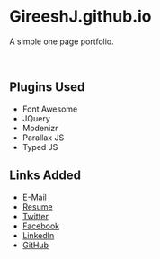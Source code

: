 <h1>GireeshJ.github.io</h1>
<p>A simple one page portfolio.</p>
<br>
<h2>Plugins Used</h2>
<ul>
	<li>Font Awesome</li>
	<li>JQuery</li>
	<li>Modenizr</li>
	<li>Parallax JS</li>
	<li>Typed JS</li>
</ul>
<h2>Links Added</h2>
<ul>
	<li><a href="mailto:gireeshjagadeeswaran@gmail.com">E-Mail</a></li>
	<li><a href="https://drive.google.com/file/d/15lx5_aPn5WElV0Jcrg_mvLcuPZdWYWIi/view?usp=sharing">Resume</a></li>
	<li><a href="https://www.twitter.com/gireesh_10_93">Twitter</a></li>
	<li><a href="https://www.facebook.com/girish.jack.9">Facebook</a></li>
	<li><a href="https://www.linkedin.com/in/gireesh-jagadeeswaran/">LinkedIn</a></li>
	<li><a href="https://github.com/GireeshJ">GitHub</a></li>
</ul>